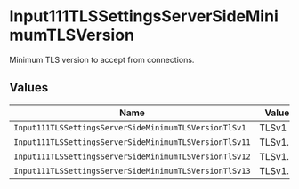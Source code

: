 # Input111TLSSettingsServerSideMinimumTLSVersion

Minimum TLS version to accept from connections.


## Values

| Name                                                   | Value                                                  |
| ------------------------------------------------------ | ------------------------------------------------------ |
| `Input111TLSSettingsServerSideMinimumTLSVersionTlSv1`  | TLSv1                                                  |
| `Input111TLSSettingsServerSideMinimumTLSVersionTlSv11` | TLSv1.1                                                |
| `Input111TLSSettingsServerSideMinimumTLSVersionTlSv12` | TLSv1.2                                                |
| `Input111TLSSettingsServerSideMinimumTLSVersionTlSv13` | TLSv1.3                                                |